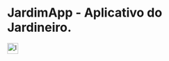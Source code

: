 # JardimApp - Aplicativo do Jardineiro.

<img src="https://images.icon-icons.com/112/PNG/512/python_18894.png" alt="logo do python" 
width="25px">

